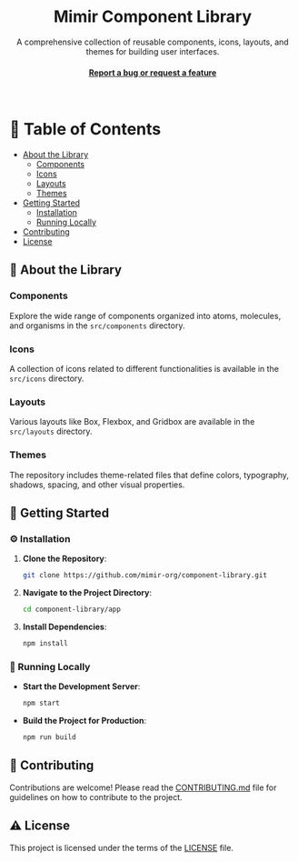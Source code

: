 <div align="center">
  <h1>Mimir Component Library</h1>
  <p>
    A comprehensive collection of reusable components, icons, layouts, and themes for building user interfaces.
  </p>

  <h4>
    <a href="https://github.com/mimir-org/component-library/issues">Report a bug or request a feature</a>
  </h4>
</div>

<br />

# :notebook_with_decorative_cover: Table of Contents

- [About the Library](#star2-about-the-library)
  - [Components](#components)
  - [Icons](#icons)
  - [Layouts](#layouts)
  - [Themes](#themes)
- [Getting Started](#toolbox-getting-started)
  - [Installation](#gear-installation)
  - [Running Locally](#running-running-locally)
- [Contributing](#wave-contributing)
- [License](#warning-license)

## :star2: About the Library

### Components

Explore the wide range of components organized into atoms, molecules, and organisms in the `src/components` directory.

### Icons

A collection of icons related to different functionalities is available in the `src/icons` directory.

### Layouts

Various layouts like Box, Flexbox, and Gridbox are available in the `src/layouts` directory.

### Themes

The repository includes theme-related files that define colors, typography, shadows, spacing, and other visual properties.

## :toolbox: Getting Started

### :gear: Installation

1. **Clone the Repository**:
   ```bash
   git clone https://github.com/mimir-org/component-library.git
   ```

2. **Navigate to the Project Directory**:
   ```bash
   cd component-library/app
   ```

3. **Install Dependencies**:
   ```bash
   npm install
   ```

### :running: Running Locally

- **Start the Development Server**:
  ```bash
  npm start
  ```

- **Build the Project for Production**:
  ```bash
  npm run build
  ```

## :wave: Contributing

Contributions are welcome! Please read the [CONTRIBUTING.md](CONTRIBUTING.md) file for guidelines on how to contribute to the project.

## :warning: License

This project is licensed under the terms of the [LICENSE](LICENSE) file.
